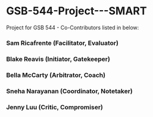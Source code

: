 # GSB-544-Project---SMART
Project for GSB 544 - Co-Contributors listed in below:

### **Sam Ricafrente (Facilitator, Evaluator)**
### **Blake Reavis (Initiator, Gatekeeper)**
### **Bella McCarty (Arbitrator, Coach)**
### **Sneha Narayanan (Coordinator, Notetaker)**
### **Jenny Luu (Critic, Compromiser)**

